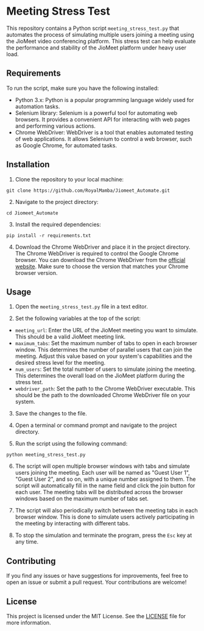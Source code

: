 # Meeting Stress Test

This repository contains a Python script `meeting_stress_test.py` that automates the process of simulating multiple users joining a meeting using the JioMeet video conferencing platform. This stress test can help evaluate the performance and stability of the JioMeet platform under heavy user load.

## Requirements
To run the script, make sure you have the following installed:
- Python 3.x: Python is a popular programming language widely used for automation tasks.
- Selenium library: Selenium is a powerful tool for automating web browsers. It provides a convenient API for interacting with web pages and performing various actions.
- Chrome WebDriver: WebDriver is a tool that enables automated testing of web applications. It allows Selenium to control a web browser, such as Google Chrome, for automated tasks.

## Installation

1. Clone the repository to your local machine:

```
git clone https://github.com/RoyalMamba/Jiomeet_Automate.git
```

2. Navigate to the project directory:

```
cd Jiomeet_Automate
```

3. Install the required dependencies:

```
pip install -r requirements.txt
```

4. Download the Chrome WebDriver and place it in the project directory. The Chrome WebDriver is required to control the Google Chrome browser. You can download the Chrome WebDriver from the [official website](https://sites.google.com/a/chromium.org/chromedriver/downloads). Make sure to choose the version that matches your Chrome browser version.

## Usage

1. Open the `meeting_stress_test.py` file in a text editor.

2. Set the following variables at the top of the script:

- `meeting_url`: Enter the URL of the JioMeet meeting you want to simulate. This should be a valid JioMeet meeting link.
- `maximum_tabs`: Set the maximum number of tabs to open in each browser window. This determines the number of parallel users that can join the meeting. Adjust this value based on your system's capabilities and the desired stress level for the meeting.
- `num_users`: Set the total number of users to simulate joining the meeting. This determines the overall load on the JioMeet platform during the stress test.
- `webdriver_path`: Set the path to the Chrome WebDriver executable. This should be the path to the downloaded Chrome WebDriver file on your system.

3. Save the changes to the file.

4. Open a terminal or command prompt and navigate to the project directory.

5. Run the script using the following command:

```
python meeting_stress_test.py
```

6. The script will open multiple browser windows with tabs and simulate users joining the meeting. Each user will be named as "Guest User 1", "Guest User 2", and so on, with a unique number assigned to them. The script will automatically fill in the name field and click the join button for each user. The meeting tabs will be distributed across the browser windows based on the maximum number of tabs set.

7. The script will also periodically switch between the meeting tabs in each browser window. This is done to simulate users actively participating in the meeting by interacting with different tabs.

8. To stop the simulation and terminate the program, press the `Esc` key at any time.

## Contributing

If you find any issues or have suggestions for improvements, feel free to open an issue or submit a pull request. Your contributions are welcome!

## License

This project is licensed under the MIT License. See the [LICENSE](LICENSE) file for more information.
